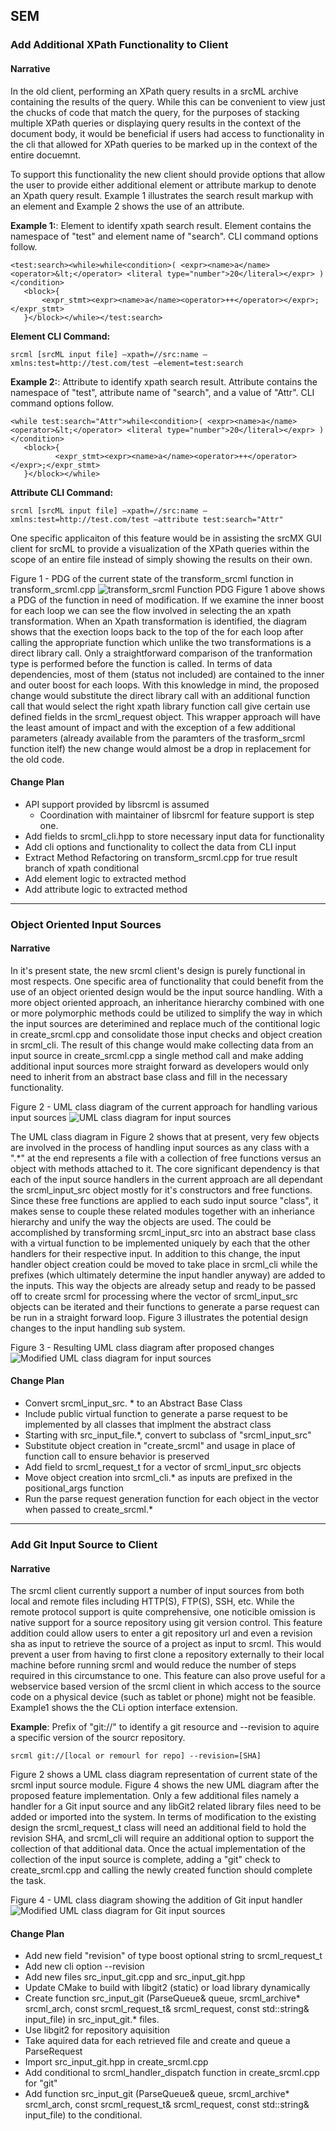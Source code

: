 ## SEM
### Add Additional XPath Functionality to Client
#### Narrative
In the old client, performing an XPath query results in a srcML archive containing the results of the query. While this can be convenient to view just the chucks of code that match the query, for the purposes of stacking multiple XPath queries or displaying query results in the context of the document body, it would be beneficial if users had access to functionality in the cli that allowed for XPath queries to be marked up in the context of the entire docuemnt. 

To support this functionality the new client should provide options that allow the user to provide either additional element or attribute markup to denote an Xpath query result. Example 1 illustrates the search result markup with an element and Example 2 shows the use of an attribute.  

**Example 1:**: Element to identify xpath search result. Element contains the namespace of "test" and element name of "search". CLI command options follow.

```
<test:search><while>while<condition>( <expr><name>a</name> <operator>&lt;</operator> <literal type="number">20</literal></expr> )</condition>
   <block>{
       <expr_stmt><expr><name>a</name><operator>++</operator></expr>;</expr_stmt>
   }</block></while></test:search>
```
**Element CLI Command:**
```
srcml [srcML input file] —xpath=//src:name —xmlns:test=http://test.com/test —element=test:search
```

**Example 2:**: Attribute to identify xpath search result. Attribute contains the namespace of "test", attribute name of "search", and a value of "Attr". CLI command options follow.

```
<while test:search="Attr">while<condition>( <expr><name>a</name> <operator>&lt;</operator> <literal type="number">20</literal></expr> )</condition>
   <block>{
          <expr_stmt><expr><name>a</name><operator>++</operator></expr>;</expr_stmt>
   }</block></while>
```
**Attribute CLI Command:**
```
srcml [srcML input file] —xpath=//src:name —xmlns:test=http://test.com/test —attribute test:search="Attr"
```

One specific applicaiton of this feature would be in assisting the srcMX GUI client for srcML to provide a visualization of the XPath queries within the scope of an entire file instead of simply showing the results on their own.

Figure 1 - PDG of the current state of the transform_srcml function in transform_srcml.cpp
![transform_srcml Function PDG](images/PDG.png)
Figure 1 above shows a PDG of the function in need of modification. If we examine the inner boost for each loop we can see the flow involved in selecting the an xpath transformation. When an Xpath transformation is identified, the diagram shows that the exection loops back to the top of the for each loop after calling the appropriate function which unlike the two transformations is a direct library call. Only a straightforward comparison of the tranformation type is performed before the function is called. In terms of data dependencies, most of them (status not included) are contained to the inner and outer boost for each loops. With this knowledge in mind, the proposed change would substitute the direct library call with an additional function call that would select the right xpath library function call give certain use defined fields in the srcml_request object. This wrapper approach will have the least amount of impact and with the exception of a few additional parameters (already available from the paramters of the trasform_srcml function itelf) the new change would almost be a drop in replacement for the old code.  

#### Change Plan
* API support provided by libsrcml is assumed
	* Coordination with maintainer of libsrcml for feature support is step one.
* Add fields to srcml_cli.hpp to store necessary input data for functionality
* Add cli options and functionality to collect the data from CLI input
* Extract Method Refactoring on transform_srcml.cpp for true result branch of xpath conditional 
* Add element logic to extracted method
* Add attribute logic to extracted method

----------------------------------------
### Object Oriented Input Sources
#### Narrative
In it's present state, the new srcml client's design is purely functional in most respects. One specific area of functionality that could benefit from the use of an object oriented design would be the input source handling. With a more object oriented approach, an inheritance hierarchy combined with one or more polymorphic methods could be utilized to simplify the way in which the input sources are deterimined and replace much of the contitional logic in create_srcml.cpp and consolidate those input checks and object creation in srcml_cli. The result of this change would make collecting data from an input source in create_srcml.cpp a single method call and make adding additional input sources more straight forward as developers would only need to inherit from an abstract base class and fill in the necessary functionality.

Figure 2 - UML class diagram of the current approach for handling various input sources
![UML class diagram for input sources](images/input_sources_b4.png)

The UML class diagram in Figure 2 shows that at present, very few objects are involved in the process of handling input sources as any class with a ".*" at the end represents a file with a collection of free functions versus an object with methods attached to it. The core significant dependency is that each of the input source handlers in the current approach are all dependant the srcml_input_src object mostly for it's constructors and free functions. Since these free functions are applied to each sudo input source "class", it makes sense to couple these related modules together with an inheriance hierarchy and unify the way the objects are used. The could be accomplished by transforming srcml_input_src into an abstract base class with a virtual function to be implemented uniquely by each that the other handlers for their respective input. In addition to this change,  the input handler object creation could be moved to take place in srcml_cli while the prefixes (which ultimately determine the input handler anyway) are added to the inputs. This way the objects are already setup and ready to be passed off to create srcml for processing where the vector of srcml_input_src objects can be iterated and their functions to generate a parse request can be run in a straight forward loop. Figure 3 illustrates the potential design changes to the input handling sub system.

Figure 3 - Resulting UML class diagram after proposed changes
![Modified UML class diagram for input sources](images/input_sources_after.png)

#### Change Plan
* Convert srcml_input_src. * to an Abstract Base Class
* Include public virtual function to generate a parse request to be implemented by all classes that implment the abstract class
* Starting with src_input_file.*, convert to subclass of "srcml_input_src"
* Substitute object creation in "create_srcml" and usage in place of function call to ensure behavior is preserved
* Add field to srcml_request_t for a vector of srcml_input_src objects
* Move object creation into srcml_cli.* as inputs are prefixed in the positional_args function
* Run the parse request generation function for each object in the vector when passed to create_srcml.*

----------------------------------------
### Add Git Input Source to Client
#### Narrative
The srcml client currently support a number of input sources from both local and remote files including HTTP(S), FTP(S), SSH, etc. While the remote protocol support is quite comprehensive, one noticible omission is native support for a source repository using git version control. This feature addition could allow users to enter a git repository url and even a revision sha as input to retrieve the source of a project as input to srcml. This would prevent a user from having to first clone a repository externally to their local machine before running srcml and would reduce the number of steps required in this circumstance to one. This feature can also prove useful for a webservice based version of the srcml client in which access to the source code on a physical device (such as tablet or phone) might not be feasible. Example1 shows the the CLi option interface extension.

**Example**: Prefix of "git://" to identify a git resource and --revision to aquire a specific version of the sourcr repository.

```
srcml git://[local or remourl for repo] --revision=[SHA]
```

Figure 2 shows a UML class diagram representation of  current state of the srcml input source module.  Figure 4 shows the new UML diagram after the proposed feature implementation. Only a few additional files namely a handler for a Git input source and any libGit2 related library files need to be added or imported into the system. In terms of modification to the existing design the srcml_request_t class will need an additional field to hold the revision SHA, and srcml_cli will require an additional option to support the collection of that additional data. Once the actual implementation of the collection of the input source is complete, adding a "git" check to create_srcml.cpp and calling the newly created function should complete the task.

Figure 4 - UML class diagram showing the addition of Git input handler
![Modified UML class diagram for Git input sources](images/git_input_source.png)

#### Change Plan
* Add new field "revision" of type boost optional string to srcml_request_t
* Add new cli option --revision
* Add new files src_input_git.cpp and src_input_git.hpp
* Update CMake to build with libgit2 (static) or load library dynamically
* Create function src_input_git (ParseQueue& queue,
                    srcml_archive* srcml_arch,
                    const srcml_request_t& srcml_request,
                    const std::string& input_file)
   in src_input_git.* files.
* Use libgit2 for repository aquisition
* Take aquired data for each retrieved file and create and queue a ParseRequest
* Import src_input_git.hpp in create_srcml.cpp
* Add conditional to srcml_handler_dispatch function in create_srcml.cpp for "git"
* Add  function src_input_git (ParseQueue& queue,
                    srcml_archive* srcml_arch,
                    const srcml_request_t& srcml_request,
                    const std::string& input_file)
  to the conditional.
  

